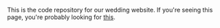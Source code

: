This is the code repository for our wedding website. If you're seeing this page, you're probably looking for [this](http://ourfairytale.wedding/#/home).
